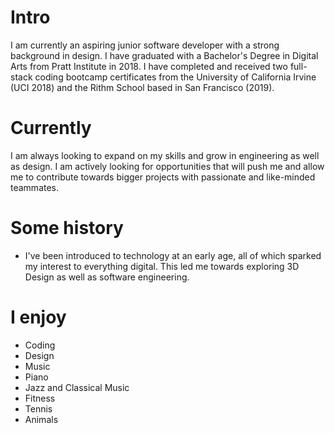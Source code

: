 # Intro

I am currently an aspiring junior software developer with a strong background in design. I have graduated with a Bachelor's Degree in Digital Arts from Pratt Institute in 2018. I have completed and received two full-stack coding bootcamp certificates from the University of California Irvine (UCI 2018) and the Rithm School based in San Francisco (2019).

# Currently

I am always looking to expand on my skills and grow in engineering as well as design. I am actively looking for opportunities that will push me and allow me to contribute towards bigger projects with passionate and like-minded teammates.

# Some history

- I've been introduced to technology at an early age, all of which sparked my interest to everything digital. This led me towards exploring 3D Design as well as software engineering.

# I enjoy

- Coding
- Design
- Music
- Piano
- Jazz and Classical Music
- Fitness
- Tennis
- Animals